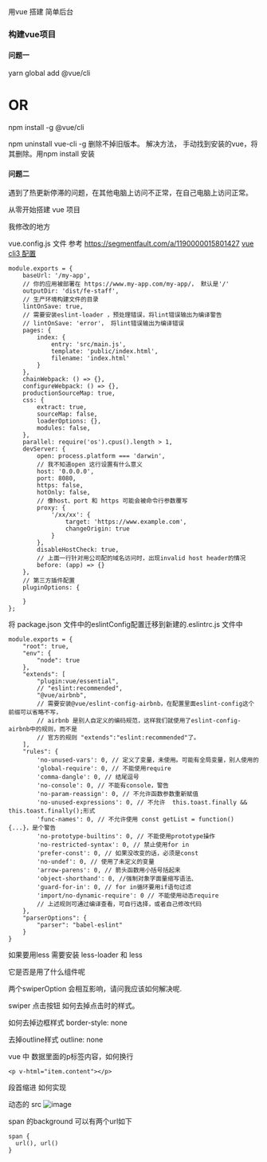 用vue 搭建 简单后台

### 构建vue项目

#### 问题一
yarn global add @vue/cli
# OR
npm install -g @vue/cli

npm uninstall vue-cli -g 删除不掉旧版本。
解决方法， 手动找到安装的vue，将其删除。用npm install 安装

#### 问题二
遇到了热更新停滞的问题，在其他电脑上访问不正常，在自己电脑上访问正常。


从零开始搭建 vue 项目


我修改的地方

vue.config.js 文件
参考 https://segmentfault.com/a/1190000015801427
[vue cli3 配置](https://cli.vuejs.org/zh/config/#babel)
```
module.exports = {
    baseUrl: '/my-app',
    // 你的应用被部署在 https://www.my-app.com/my-app/， 默认是'/'
    outputDir: 'dist/fe-staff',
    // 生产环境构建文件的目录
    lintOnSave: true,
    // 需要安装eslint-loader ，预处理错误，将lint错误输出为编译警告
    // lintOnSave: 'error'， 将lint错误输出为编译错误
    pages: {
        index: {
            entry: 'src/main.js',
            template: 'public/index.html',
            filename: 'index.html'
        }
    },
    chainWebpack: () => {},
    configureWebpack: () => {},
    productionSourceMap: true,
    css: {
        extract: true,
        sourceMap: false,
        loaderOptions: {},
        modules: false,
    },
    parallel: require('os').cpus().length > 1,
    devServer: {
        open: process.platform === 'darwin',
        // 我不知道open 这行设置有什么意义
        host: '0.0.0.0',
        port: 8080,
        https: false,
        hotOnly: false,
        // 像host、port 和 https 可能会被命令行参数覆写
        proxy: {
            '/xx/xx': {
                target: 'https://www.example.com',
                changeOrigin: true
            }
        },
        disableHostCheck: true,
        // 上面一行针对用公司配的域名访问时，出现invalid host header的情况
        before: (app) => {}
    },
    // 第三方插件配置
    pluginOptions: {

    }
};
```

将 package.json 文件中的eslintConfig配置迁移到新建的.eslintrc.js 文件中
```
module.exports = {
    "root": true,
    "env": {
        "node": true
    },
    "extends": [
        "plugin:vue/essential",
        // "eslint:recommended",
        "@vue/airbnb",
        // 需要安装@vue/eslint-config-airbnb，在配置里面eslint-config这个前缀可以省略不写，
        // airbnb 是别人自定义的编码规范，这样我们就使用了eslint-config-airbnb中的规则，而不是
        // 官方的规则 "extends":"eslint:recommended"了。
    ],
    "rules": {
        'no-unused-vars': 0, // 定义了变量，未使用。可能有全局变量，别人使用的
        'global-require': 0, // 不能使用require
        'comma-dangle': 0, // 结尾逗号
        'no-console': 0, // 不能有console，警告
        'no-param-reassign': 0, // 不允许函数参数重新赋值
        'no-unused-expressions': 0, // 不允许  this.toast.finally && this.toast.finally();形式
        'func-names': 0, // 不允许使用 const getList = function() {...}，是个警告
        'no-prototype-builtins': 0, // 不能使用prototype操作
        'no-restricted-syntax': 0, // 禁止使用for in
        'prefer-const': 0, // 如果没改变的话，必须是const
        'no-undef': 0, // 使用了未定义的变量
        'arrow-parens': 0, // 箭头函数用小括号括起来
        'object-shorthand': 0, //强制对象字面量缩写语法、
        'guard-for-in': 0, // for in循环要用if语句过滤
        'import/no-dynamic-require': 0 // 不能使用动态require
        // 上述规则可通过编译查看，可自行选择，或者自己修改代码
    },
    "parserOptions": {
        "parser": "babel-eslint"
    }
}
```

如果要用less 需要安装 
less-loader 和 less

它是否是用了什么组件呢

两个swiperOption 会相互影响，请问我应该如何解决呢.

swiper 点击按钮 如何去掉点击时的样式。

如何去掉边框样式  border-style: none

去掉outline样式  outline: none

vue 中 数据里面的p标签内容，如何换行 

`<p v-html="item.content"></p>`

段首缩进  如何实现

动态的  src
<img :src="item.backgroundImage" alt="image"/>

span 的background 可以有两个url如下

```
span {
  url(), url()
}
```








